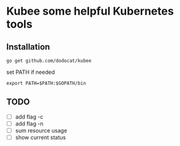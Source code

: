 # Kubee some helpful Kubernetes tools

## Installation

```
go get github.com/dodocat/kubee
```

set PATH if needed

```
export PATH=$PATH:$GOPATH/bin
```

## TODO

- [ ] add flag -c
- [ ] add flag -n
- [ ] sum resource usage
- [ ] show current status
